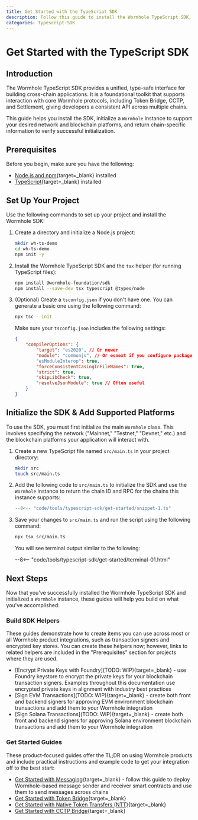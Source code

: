 ```yaml
---
title: Get Started with the TypeScript SDK
description: Follow this guide to install the Wormhole TypeScript SDK, initialize a Wormhole instance, and add the platforms your integration supports. 
categories: Typescript-SDK
---
```


# Get Started with the TypeScript SDK

## Introduction

The Wormhole TypeScript SDK provides a unified, type-safe interface for building cross-chain applications. It is a foundational toolkit that supports interaction with core Wormhole protocols, including Token Bridge, CCTP, and Settlement, giving developers a consistent API across multiple chains.

This guide helps you install the SDK, initialize a `Wormhole` instance to support your desired network and blockchain platforms, and return chain-specific information to verify successful initialization.

## Prerequisites

Before you begin, make sure you have the following:

 - [Node.js and npm](https://docs.npmjs.com/downloading-and-installing-node-js-and-npm){target=\_blank} installed
 - [TypeScript](https://www.typescriptlang.org/download/){target=\_blank} installed
 
## Set Up Your Project

Use the following commands to set up your project and install the Wormhole SDK:

1. Create a directory and initialize a Node.js project:

    ```bash
    mkdir wh-ts-demo
    cd wh-ts-demo
    npm init -y
    ```

2. Install the Wormhole TypeScript SDK and the `tsx` helper (for running TypeScript files):

    ```bash
    npm install @wormhole-foundation/sdk
    npm install --save-dev tsx typescript @types/node
    ```

3. (Optional) Create a `tsconfig.json` if you don't have one. You can generate a basic one using the following command:

    ```bash
    npx tsc --init
    ```

    Make sure your `tsconfig.json` includes the following settings:

    ```json
    {
        "compilerOptions": {
            "target": "es2020", // Or newer
            "module": "commonjs", // Or esnext if you configure package.json type: "module"
            "esModuleInterop": true,
            "forceConsistentCasingInFileNames": true,
            "strict": true,
            "skipLibCheck": true,
            "resolveJsonModule": true // Often useful
        }
    }
    ```

## Initialize the SDK & Add Supported Platforms

To use the SDK, you must first initialize the main `Wormhole` class. This involves specifying the network ("Mainnet," "Testnet," "Devnet," etc.) and the blockchain platforms your application will interact with.

1. Create a new TypeScript file named `src/main.ts` in your project directory:

    ```bash
    mkdir src
    touch src/main.ts
    ```

2. Add the following code to `src/main.ts` to initialize the SDK and use the `Wormhole` instance to return the chain ID and RPC for the chains this instance supports:

    ```ts
    --8<-- "code/tools/typescript-sdk/get-started/snippet-1.ts"
    ```

3. Save your changes to `src/main.ts` and run the script using the following command:

    ```bash
    npx tsx src/main.ts
    ```

    You will see terminal output similar to the following:

    --8<-- "code/tools/typescript-sdk/get-started/terminal-01.html"
    
## Next Steps

Now that you’ve successfully installed the Wormhole TypeScript SDK and initialized a `Wormhole` instance, these guides will help you build on what you've accomplished:

### Build SDK Helpers

These guides demonstrate how to create items you can use across most or all Wormhole product integrations, such as transaction signers and encrypted key stores. You can create these helpers now; however, links to related helpers are included in the "Prerequisites" section for projects where they are used.

- [Encrypt Private Keys with Foundry](TODO: WIP){target=\_blank} - use Foundry keystore to encrypt the private keys for your blockchain transaction signers. Examples throughout this documentation use encrypted private keys in alignment with industry best practices
- [Sign EVM Transactions](TODO: WIP){target=\_blank} - create both front and backend signers for approving EVM environment blockchain transactions and add them to your Wormhole integration
- [Sign Solana Transactions](TODO: WIP){target=\_blank} - create both front and backend signers for approving Solana environment blockchain transactions and add them to your Wormhole integration

<!-- TODO What else should go here? -->

### Get Started Guides

These product-focused guides offer the TL;DR on using Wormhole products and include practical instructions and example code to get your integration off to the best start: 
<!--TODO: Do we want them all here or just some right now? Update with final list, verify titles, add links and descriptions-->
- [Get Started with Messaging](/docs/products/messaging/get-started/){target=\_blank} - follow this guide to deploy Wormhole-based message sender and receiver smart contracts and use them to send messages across chains
- [Get Started with Token Bridge](TODO){target=\_blank}
- [Get Started with Native Token Transfers (NTT)](TODO){target=\_blank}
- [Get Started with CCTP Bridge](TODO){target=\_blank}





